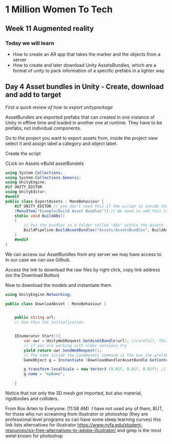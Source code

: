 
# 1 Million Women To Tech 

## Week 11 Augmented reality

### Today we will learn

* How to create an AR app that takes the marker and the objects from a server
* How to create and later download Unity AssetsBundles, which are a format of unity to pack information of a specific prefabs in a lighter way

## Day 4 Asset bundles in Unity - Create, download and add to target

*First a quick review of how to export unitypackage*

AssetBundles are exported prefabs that can created in one instance of Unity in offline time and loaded in another one at runtime. They have to be prefabs, not individual components.



Go to the project you want to export assets from, inside the project view select it and assign label a category and object label.



Create the script

CLick on Assets->Build assetBundels 

```csharp
using System.Collections;
using System.Collections.Generic;
using UnityEngine;
#if UNITY_EDITOR
using UnityEditor;
#endif
public class ExportAssets : MonoBehaviour {
	#if UNITY_EDITOR // you don't need this if the script is inside the "Editor" folder
	[MenuItem("Example/Build Asset Bundles")] // We need to add this to the menu.
	static void BuildABs()
	{
		// Put the bundles in a folder called "ABs" within the Assets folder.
		BuildPipeline.BuildAssetBundles("Assets/AssetsBundles", BuildAssetBundleOptions.None, BuildTarget.Android);
	}
	#endif
}
```
We can access our AssetBundles from any server we may have access to. In our case we can use Github.

Access the link to download the raw files by right click, copy link address (on the Download Button)


Now to download the models and instantiate them 
```csharp
using UnityEngine.Networking;

public class DownloadAsset : MonoBehaviour {


	public string url;
	// Use this for initialization


	IEnumerator Start(){
		var uwr = UnityWebRequest.GetAssetBundle(url); //carefull, this is diferent in each documentation
		// if you are working with older versions try 
		yield return uwr.SendWebRequest();
		// The name inside the LoadAssets command is the one the prefab had when I was created, not the labels
		GameObject g = Instantiate (DownloadHandlerAssetBundle.GetContent (uwr).LoadAsset ("PrefabName"), this.transform.position, this.transform.rotation,this.transform) as GameObject;

		g.transform.localScale = new Vector3 (0.01f, 0.01f, 0.01f); // This is optional, if your models come form tinkerCAD you may want to use this anyways
		g.name = "myName";

	}

```

Notice that not only the 3D mesh got imported, but also material, rigidbodies and colliders.

From Rox Arten to Everyone: (11:58 AM)
 I have not used any of them, BUT,  for those who run screaming from illustrator or photoshop (they are professional level programs so can have some steep learning curves)  this link lists alternatives for illustrator https://www.nyfa.edu/student-resources/six-free-alternatives-to-adobe-illustrator/  and gimp is the most welel known for photoshop



